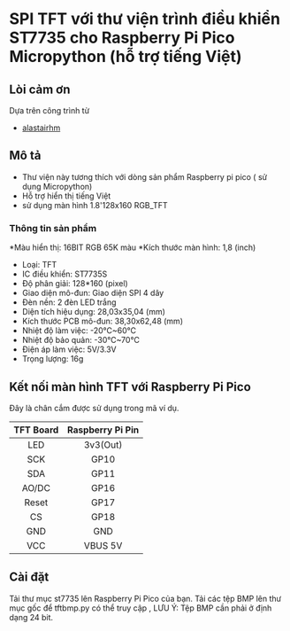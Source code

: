 # SPI TFT với thư viện trình điều khiển ST7735 cho Raspberry Pi Pico Micropython (hỗ trợ tiếng Việt)

## Lòi cảm ơn
Dựa trên công trình từ

* [alastairhm](https://github.com/alastairhm)

## Mô tả

* Thư viện này tương thích với dòng sản phẩm Raspberry pi pico ( sử dụng Micropython)
* Hỗ trợ hiển thị tiếng Việt
* sử dụng màn hình 1.8'128x160 RGB_TFT


### Thông tin sản phẩm

*Màu hiển thị: 16BIT RGB 65K màu
*Kích thước màn hình: 1,8 (inch)
* Loại: TFT
* IC điều khiển: ST7735S
* Độ phân giải: 128*160 (pixel)
* Giao diện mô-đun: Giao diện SPI 4 dây
* Đèn nền: 2 đèn LED trắng
* Diện tích hiệu dụng: 28,03x35,04 (mm)
* Kích thước PCB mô-đun: 38,30x62,48 (mm)
* Nhiệt độ làm việc: -20℃~60℃
* Nhiệt độ bảo quản: -30℃~70℃
* Điện áp làm việc: 5V/3.3V
* Trọng lượng: 16g

## Kết nối màn hình TFT với Raspberry Pi Pico

Đây là chân cắm được sử dụng trong mã ví dụ.

| TFT Board | Raspberry Pi Pin |
|:--------:|:-------------:|
| LED | 3v3(Out)|
| SCK | GP10 |
| SDA | GP11 |
| AO/DC | GP16 |
| Reset | GP17 |
| CS | GP18 |
| GND | GND |
| VCC | VBUS 5V |

## Cài đặt
Tải thư mục st7735 lên Raspberry Pi Pico của bạn.
Tải các tệp BMP lên thư mục gốc để tftbmp.py có thể truy cập ,
LƯU Ý: Tệp BMP cần phải ở định dạng 24 bit. 
